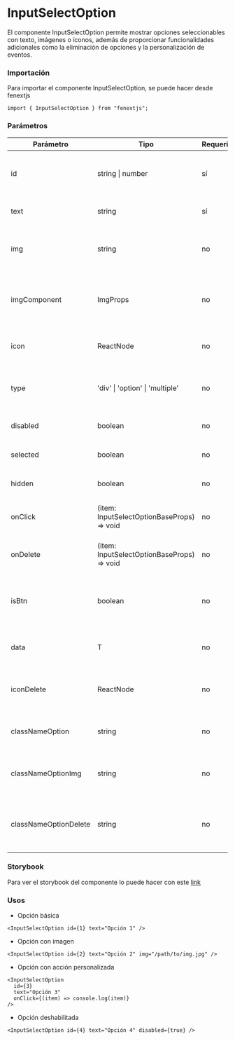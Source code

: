 # InputSelectOption

El componente InputSelectOption permite mostrar opciones seleccionables con texto, imágenes o íconos, además de proporcionar funcionalidades adicionales como la eliminación de opciones y la personalización de eventos.

### Importación

Para importar el componente InputSelectOption, se puede hacer desde fenextjs

```tsx copy
import { InputSelectOption } from "fenextjs";
```

### Parámetros

| Parámetro             | Tipo                                        | Requerido | Default     | Descripcion                                                         |
| --------------------- | ------------------------------------------- | --------- | ----------- | ------------------------------------------------------------------- |
| id                    | string \| number                            | sí        | undefined   | ID de la opción, que puede ser un string o un número.               |
| text                  | string                                      | sí        | undefined   | Texto que se mostrará en la opción.                                 |
| img                   | string                                      | no        | undefined   | URL de la imagen que se mostrará en la opción, si es proporcionada. |
| imgComponent          | ImgProps                                    | no        | undefined   | Propiedades para personalizar el componente de imagen (Img).        |
| icon                  | ReactNode                                   | no        | undefined   | Icono que se mostrará junto al texto de la opción.                  |
| type                  | 'div' \| 'option' \| 'multiple'             | no        | 'div'       | Define el tipo de opción que se renderiza: div, option, o multiple. |
| disabled              | boolean                                     | no        | false       | Indica si la opción está deshabilitada.                             |
| selected              | boolean                                     | no        | false       | Indica si la opción está seleccionada.                              |
| hidden                | boolean                                     | no        | false       | Indica si la opción está oculta.                                    |
| onClick               | (item: InputSelectOptionBaseProps) =\> void | no        | undefined   | Función que se ejecuta al hacer click en la opción.                 |
| onDelete              | (item: InputSelectOptionBaseProps) =\> void | no        | undefined   | Función que se ejecuta al eliminar la opción.                       |
| isBtn                 | boolean                                     | no        | false       | Indica si la opción se debe comportar como un botón.                |
| data                  | T                                           | no        | undefined   | Datos personalizados asociados con la opción.                       |
| iconDelete            | ReactNode                                   | no        | \<Trash /\> | Icono personalizado para la eliminación de la opción.               |
| classNameOption       | string                                      | no        | ''          | Clase CSS para personalizar la opción.                              |
| classNameOptionImg    | string                                      | no        | ''          | Clase CSS para personalizar la imagen de la opción.                 |
| classNameOptionDelete | string                                      | no        | ''          | Clase CSS para personalizar el botón de eliminar de la opción.      |

### Storybook

Para ver el storybook del componente lo puede hacer con este [link](https://fenextjs-component-storybook.vercel.app/?path=/story/input-inputselectoption--index)

### Usos

- Opción básica

```tsx copy
<InputSelectOption id={1} text="Opción 1" />
```

- Opción con imagen

```tsx copy
<InputSelectOption id={2} text="Opción 2" img="/path/to/img.jpg" />
```

- Opción con acción personalizada

```tsx copy
<InputSelectOption
  id={3}
  text="Opción 3"
  onClick={(item) => console.log(item)}
/>
```

- Opción deshabilitada

```tsx copy
<InputSelectOption id={4} text="Opción 4" disabled={true} />
```
